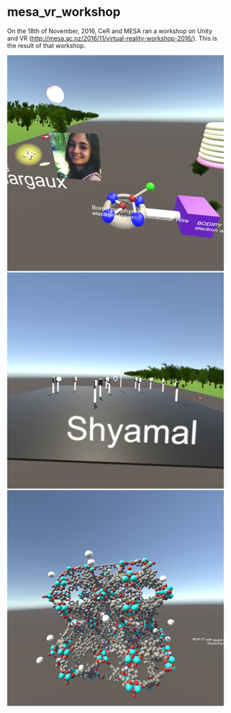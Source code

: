 # mesa_vr_workshop

On the 18th of November, 2016, CeR and MESA ran a workshop on Unity and VR (http://mesa.ac.nz/2016/11/virtual-reality-workshop-2016/). This is the result of that workshop.  

![Screenshot 1](20161121144421_1.jpg)
![Screenshot 2](20161121144434_1.jpg)
![Screenshot 3](20161121144442_1.jpg)